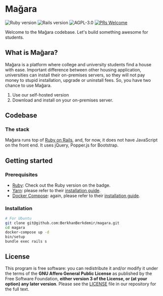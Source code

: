 # Mağara

![Ruby version](https://img.shields.io/badge/Ruby-v2.5.1-green.svg)
![Rails version](https://img.shields.io/badge/Rails-v5.2.1-green.svg)
![AGPL-3.0](https://img.shields.io/badge/license-AGPL--3.0-blue.svg)
[![PRs Welcome](https://img.shields.io/badge/PRs-welcome-brightgreen.svg)](http://makeapullrequest.com)

Welcome to the Mağara codebase. Let's build something awesome for students.

## What is Mağara?

Mağara is a platform where college and university students find a house with ease. Important difference between other housing application, universities can install their on-premises servers, so they will not pay money to stupid installation, upgrade or uninstall fees. So, you have two chance to use Mağara.

1. Use our self-hosted version
2. Download and install on your on-premises server.

## Codebase

### The stack

Mağara runs top of [Ruby on Rails](https://rubyonrails.org), and, for now, it does not have JavaScript on the front end. It uses jQuery, Popper.js for Bootstrap.

## Getting started

### Prerequisites

* [Ruby](https://www.ruby-lang.org/en/): Check out the Ruby version on the badge.
* [Yarn](https://yarnpkg.com/en/): please refer to their [installation guide](https://yarnpkg.com/en/docs/install).
* [Docker Compose](https://docs.docker.com/compose): again, please refer to their [installation guide](https://docs.docker.com/compose/install).

### Installation

```bash
# For Ubuntu
git clone git@github.com:BerkhanBerkdemir/magara.git
cd magara
docker-compose up -d
bin/setup
bundle exec rails s
```

## License

This program is free software: you can redistribute it and/or modify it under the terms of the **GNU Affero General Public License** as published by the Free Software Foundation, **either version 3 of the License, or (at your option) any later version**. Please see the [LICENSE](LICENSE) file in our repository for the full text.

